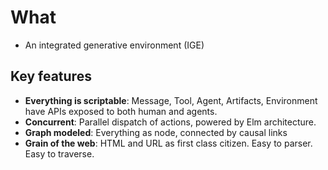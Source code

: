 # What

- An integrated generative environment (IGE)

## Key features

- **Everything is scriptable**: Message, Tool, Agent, Artifacts, Environment have APIs exposed to both human and agents.
- **Concurrent**: Parallel dispatch of actions, powered by Elm architecture.
- **Graph modeled**: Everything as node, connected by causal links
- **Grain of the web**: HTML and URL as first class citizen. Easy to parser. Easy to traverse.
